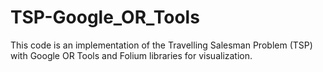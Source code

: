 # TSP-Google_OR_Tools
This code is an implementation of the Travelling Salesman Problem (TSP) with Google OR Tools and Folium libraries for visualization.
